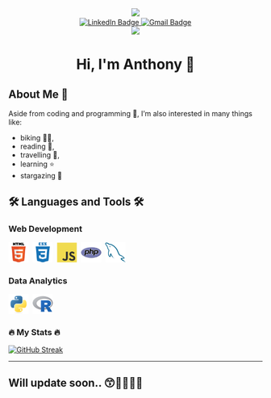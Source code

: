 <div id="header" align="center">
  <img src="https://media.giphy.com/media/v1.Y2lkPTc5MGI3NjExOTQ5bGRyMWExZnd5bDE0MzJ6andtYnhwdmZicnh2bHpyMm9iMmcwNyZlcD12MV9pbnRlcm5hbF9naWZfYnlfaWQmY3Q9Zw/ggK04fdPVARRtH8w7G/giphy.gif" width="250"/>
</div>

<div id="badges" align="center">
  <a href="https://www.linkedin.com/in/anthony-cabulang-4b8163299/">
    <img src="https://img.shields.io/badge/LinkedIn-blue?style=for-the-badge&logo=linkedin&logoColor=white" alt="LinkedIn Badge"/>
  </a>
  <a href="mailto:anthony.cabulang1@gmail.com">
    <img src="https://img.shields.io/badge/Gmail.com-red?style=for-the-badge&logo=gmail&logoColor=white" alt="Gmail Badge"/>
  </a>
</div>
    
  <div align="center">
  <img src="https://komarev.com/ghpvc/?username=Anthony-0801&style=for-the-badge">
  </div>
</div>
<h1 align="center">Hi, I'm Anthony 👋</h1>


## About Me 🚀
Aside from coding and programming 📝, I’m also interested in many things like:
- biking 🚴‍♂️, 
- reading 📖,
- travelling 🌄, 
- learning ⭐ 
- stargazing 🌃 

## 🛠 Languages and Tools 🛠️
### Web Development
<div>
  <img src="https://github.com/devicons/devicon/blob/master/icons/html5/html5-original-wordmark.svg" width="40" height="40"/>&nbsp;
  <img src="https://github.com/devicons/devicon/blob/master/icons/css3/css3-plain-wordmark.svg"width="40" height="40"/>&nbsp;
  <img src="https://github.com/devicons/devicon/blob/master/icons/javascript/javascript-original.svg" width="40" height="40"/>&nbsp;
  <img src="https://github.com/devicons/devicon/blob/master/icons/php/php-original.svg" width="40" height="40"/>&nbsp;
  <img src="https://github.com/devicons/devicon/blob/master/icons/mysql/mysql-original.svg" width="40" height="40"/>
</div>


### Data Analytics
<div>
  <img src="https://github.com/devicons/devicon/blob/master/icons/python/python-original.svg" width="40" height="40"/>&nbsp;
  <img src="https://github.com/devicons/devicon/blob/master/icons/r/r-original.svg" width="40" height="40"/>&nbsp;
</div>


### 🔥 My Stats 🔥
<a href="https://git.io/streak-stats"><img src="https://github-readme-streak-stats.herokuapp.com?user=Anthony-0801&theme=shadow-blue&border_radius=5" alt="GitHub Streak" /></a>

---
Will update soon.. 😙💙💙💙💙
---
